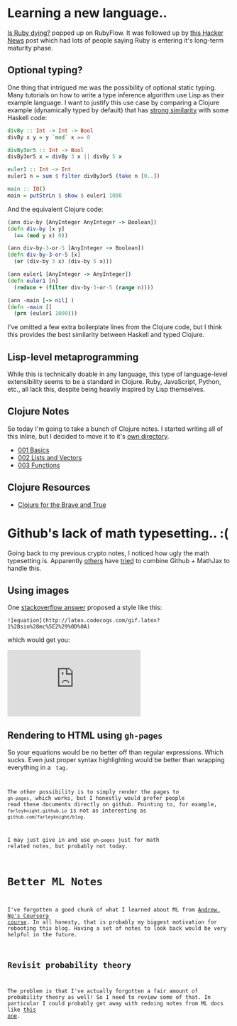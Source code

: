 # Learning a new language..

[Is Ruby dying?](http://jmoses.co/2013/12/21/is-ruby-dying.html) popped up on RubyFlow. It was followed up by [this Hacker News](https://news.ycombinator.com/item?id=6959355) post which had lots of people saying Ruby is entering it's long-term maturity phase. 

## Optional typing?

One thing that intrigued me was the possibility of optional static typing. Many tutorials on how to write a type inference algorithm use Lisp as their example language. I want to justify this use case by comparing a Clojure example (dynamically typed by default) that has [strong similarity](http://adambard.com/blog/core-typed-vs-haskell/) with some Haskell code:

```haskell
divBy :: Int -> Int -> Bool
divBy x y = y `mod` x == 0

divBy3or5 :: Int -> Bool
divBy3or5 x = divBy 3 x || divBy 5 x

euler1 :: Int -> Int
euler1 n = sum $ filter divBy3or5 (take n [0..])

main :: IO()
main = putStrLn $ show $ euler1 1000
```

And the equivalent Clojure code:

```clojure
(ann div-by [AnyInteger AnyInteger -> Boolean])
(defn div-by [x y]
  (== (mod y x) 0))

(ann div-by-3-or-5 [AnyInteger -> Boolean])
(defn div-by-3-or-5 [x]
  (or (div-by 3 x) (div-by 5 x)))

(ann euler1 [AnyInteger -> AnyInteger])
(defn euler1 [n]
  (reduce + (filter div-by-3-or-5 (range n))))

(ann -main [-> nil] )
(defn -main []
  (prn (euler1 1000)))
```

I've omitted a few extra boilerplate lines from the Clojure code, but I think this provides the best similarity between Haskell and typed Clojure.

## Lisp-level metaprogramming

While this is technically doable in any language, this type of language-level extensibility seems to be a standard in Clojure. Ruby, JavaScript, Python, etc., all lack this, despite being heavily inspired by Lisp themselves.

## Clojure Notes

So today I'm going to take a bunch of Clojure notes. I started writing all of this inline, but I decided to move it to it's [own directory](http://github.com/farleyknight/blog/blob/master/clojure/).

* [001 Basics](http://github.com/farleyknight/blog/blob/master/clojure/001-basics.md)
* [002 Lists and Vectors](http://github.com/farleyknight/blog/blob/master/clojure/002-lasts_and_vectors.md)
* [003 Functions](http://github.com/farleyknight/blog/blobl/master/clojure/003-functions.md)


## Clojure Resources

* [Clojure for the Brave and True](http://www.braveclojure.com/)

# Github's lack of math typesetting.. :(

Going back to my previous crypto notes, I noticed how ugly the math typesetting is. Apparently [others](https://github.com/gollum/gollum/issues/288) have [tried](http://stevencarlislewalker.wordpress.com/2012/12/17/typsetting-math-on-github/) to combine Github + MathJax to handle this.

## Using images

One [stackoverflow answer](http://stackoverflow.com/a/11256862/47535) proposed a style like this:

```
![equation](http://latex.codecogs.com/gif.latex?1%2Bsin%28mc%5E2%29%0D%0A)
```

which would get you: 

![equation](http://latex.codecogs.com/gif.latex?1%2Bsin%28mc%5E2%29%0D%0A)

## Rendering to HTML using `gh-pages`

So your equations would be no better off than regular expressions. Which sucks. Even just proper syntax highlighting would be better than wrapping everything in a <code> tag.

The other possibility is to simply render the pages to `gh-pages`, which works, but I honestly would prefer people read these documents directly on github. Pointing to, for example, `farleyknight.github.io` is not as interesting as `github.com/farleyknight/blog`.

I may just give in and use `gh-pages` just for math related notes, but probably not today.

# Better ML Notes

I've forgotten a good chunk of what I learned about ML from [Andrew Ng's Coursera course](https://www.coursera.org/course/ml). In all honesty, that is probably my biggest motivation for rebooting this blog. Having a set of notes to look back would be very helpful in the future.

## Revisit probability theory

The problem is that I've actually forgotten a fair amount of probability theory as well! So I need to review some of that.  In particular I could probably get away with redoing notes from ML docs like [this one](http://alex.smola.org/drafts/thebook.pdf).

